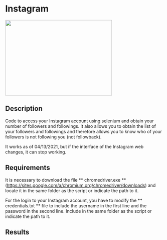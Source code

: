 # Instagram

<p>
    <img src="https://i.blogs.es/759769/trucosinstagram/1366_2000.jpg" width="340" height="240" />
</p>

## Description

Code to access your Instagram account using selenium and obtain your number of followers and followings. It also allows you to obtain the list of your followers and followings and therefore allows you to know who of your followers is not following you (not followback).

It works as of 04/13/2021, but if the interface of the Instagram web changes, it can stop working.

## Requirements

It is necessary to download the file ** chromedriver.exe ** (https://sites.google.com/a/chromium.org/chromedriver/downloads) and locate it in the same folder as the script or indicate the path to it.

For the login to your Instagram account, you have to modify the ** credentials.txt ** file to include the username in the first line and the password in the second line. Include in the same folder as the script or indicate the path to it.

## Results

